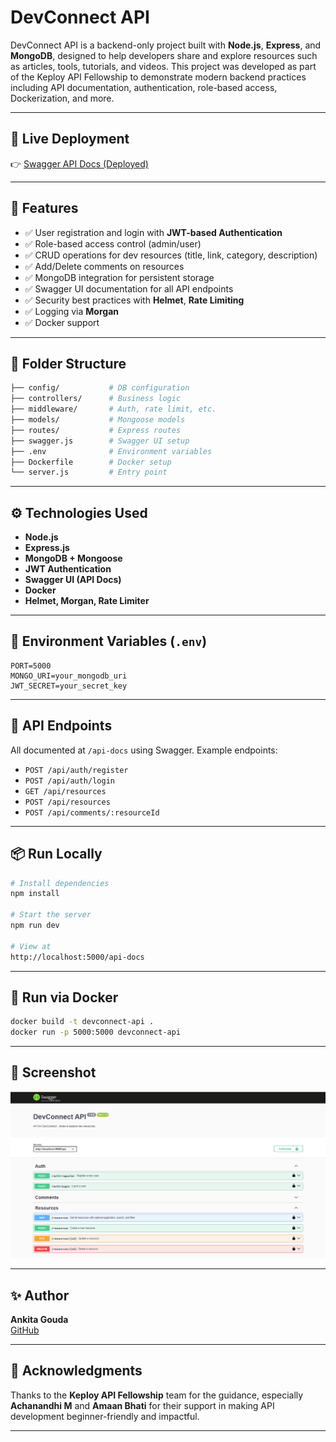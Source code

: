 # DevConnect API

DevConnect API is a backend-only project built with **Node.js**, **Express**, and **MongoDB**, designed to help developers share and explore resources such as articles, tools, tutorials, and videos. This project was developed as part of the Keploy API Fellowship to demonstrate modern backend practices including API documentation, authentication, role-based access, Dockerization, and more.

---

## 🔗 Live Deployment
👉 [Swagger API Docs (Deployed)](https://devconnect-api-1.onrender.com/api-docs/)

---

## 🚀 Features

- ✅ User registration and login with **JWT-based Authentication**
- ✅ Role-based access control (admin/user)
- ✅ CRUD operations for dev resources (title, link, category, description)
- ✅ Add/Delete comments on resources
- ✅ MongoDB integration for persistent storage
- ✅ Swagger UI documentation for all API endpoints
- ✅ Security best practices with **Helmet**, **Rate Limiting**
- ✅ Logging via **Morgan**
- ✅ Docker support

---

## 📂 Folder Structure

```bash
├── config/           # DB configuration
├── controllers/      # Business logic
├── middleware/       # Auth, rate limit, etc.
├── models/           # Mongoose models
├── routes/           # Express routes
├── swagger.js        # Swagger UI setup
├── .env              # Environment variables
├── Dockerfile        # Docker setup
└── server.js         # Entry point
```

---

## ⚙️ Technologies Used
- **Node.js**
- **Express.js**
- **MongoDB + Mongoose**
- **JWT Authentication**
- **Swagger UI (API Docs)**
- **Docker**
- **Helmet, Morgan, Rate Limiter**

---

## 🔐 Environment Variables (`.env`)

```env
PORT=5000
MONGO_URI=your_mongodb_uri
JWT_SECRET=your_secret_key
```

---

## 🔧 API Endpoints

All documented at `/api-docs` using Swagger.
Example endpoints:

- `POST /api/auth/register`
- `POST /api/auth/login`
- `GET /api/resources`
- `POST /api/resources`
- `POST /api/comments/:resourceId`

---

## 📦 Run Locally

```bash
# Install dependencies
npm install

# Start the server
npm run dev

# View at
http://localhost:5000/api-docs
```

---

## 🐳 Run via Docker
```bash
docker build -t devconnect-api .
docker run -p 5000:5000 devconnect-api
```

---

## 📸 Screenshot
![Swagger UI](./DevScreenshots/swagger-ui.png)

---

## ✨ Author
**Ankita Gouda**  
[GitHub](https://github.com/Ankita-624)

---

## 📣 Acknowledgments
Thanks to the **Keploy API Fellowship** team for the guidance, especially **Achanandhi M** and **Amaan Bhati** for their support in making API development beginner-friendly and impactful.

---



